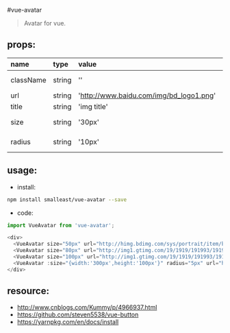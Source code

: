 #vue-avatar
> Avatar for vue.

## props:
| name | type | value | description |
| :----| :----| :----| :----|
| className  | string | '' | Customize class name |
| url  | string | 'http://www.baidu.com/img/bd_logo1.png' | Image url |
| title  | string | 'img title' | Image title |
| size  | string | '30px' | Image size(width/height) |
| radius  | string | '10px' | border radius for image |


## usage:
+ install:
```bash
npm install smalleast/vue-avatar --save


```

+ code:
```javascript
import VueAvatar from 'vue-avatar';

<div>
  <VueAvatar size="50px" url="http://himg.bdimg.com/sys/portrait/item/be10475f686d6c723db0023244.jpg" css-class="test1" />
  <VueAvatar size="80px" url="http://img1.gtimg.com/19/1919/191993/19199387_980x1200_0.jpg"     css-class="test2" />
  <VueAvatar size="100px" url="http://img1.gtimg.com/19/1919/191993/19199387_980x1200_0.jpg"   css-class="test3" />
  <VueAvatar :size="{width:'300px',height:'100px'}" radius="5px" url="http://img1.gtimg.com/19/1919/191993/19199387_980x1200_0.jpg"   css-class="test3" />
</div>
```


## resource:
+ http://www.cnblogs.com/Kummy/p/4966937.html
+ https://github.com/steven5538/vue-button
+ https://yarnpkg.com/en/docs/install
